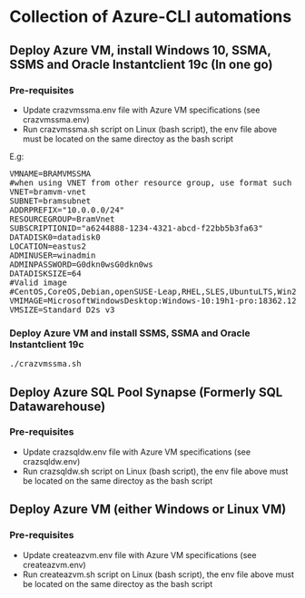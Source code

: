 # Collection of Azure-CLI automations
## Deploy Azure VM, install Windows 10, SSMA, SSMS and Oracle Instantclient 19c (In one go)
### Pre-requisites
- Update crazvmssma.env file with Azure VM specifications (see crazvmssma.env)
- Run crazvmssma.sh script on Linux (bash script), the env file above must be located on the same directoy as the bash script

E.g:
<pre>
VMNAME=BRAMVMSSMA
#when using VNET from other resource group, use format such as: VNET:OHTER_RESOURCEGROUP
VNET=bramvm-vnet
SUBNET=bramsubnet
ADDRPREFIX="10.0.0.0/24"
RESOURCEGROUP=BramVnet
SUBSCRIPTIONID="a6244888-1234-4321-abcd-f22bb5b3fa63"
DATADISK0=datadisk0
LOCATION=eastus2
ADMINUSER=winadmin
ADMINPASSWORD=G0dkn0wsG0dkn0ws
DATADISKSIZE=64
#Valid image
#CentOS,CoreOS,Debian,openSUSE-Leap,RHEL,SLES,UbuntuLTS,Win2019Datacenter,Win2016Datacenter,Win2012R2Datacenter,Win2012Datacenter,Win2008R2SP1,Windows-10
VMIMAGE=MicrosoftWindowsDesktop:Windows-10:19h1-pro:18362.1256.2012032308
VMSIZE=Standard_D2s_v3
</pre>
### Deploy Azure VM and install SSMS, SSMA and Oracle Instantclient 19c
<pre>
./crazvmssma.sh
</pre>

## Deploy Azure SQL Pool Synapse (Formerly SQL Datawarehouse)
### Pre-requisites
- Update crazsqldw.env file with Azure VM specifications (see crazsqldw.env)
- Run crazsqldw.sh script on Linux (bash script), the env file above must be located on the same directoy as the bash script


## Deploy Azure VM (either Windows or Linux VM)
### Pre-requisites
- Update createazvm.env file with Azure VM specifications (see createazvm.env)
- Run createazvm.sh script on Linux (bash script), the env file above must be located on the same directoy as the bash script
